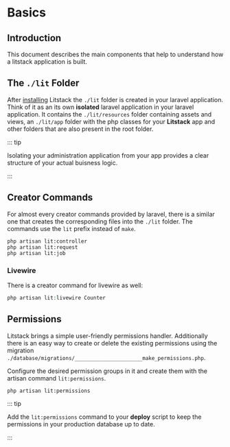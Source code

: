 # Basics

## Introduction

This document describes the main components that help to understand how a
litstack application is built.

## The `./lit` Folder

After [installing](../installation.md) Litstack the `./lit` folder is created in
your laravel application. Think of it as an its own **isolated** laravel
application in your laravel application. It contains the `./lit/resources`
folder containing assets and views, an `./lit/app` folder with the php classes
for your **Litstack** app and other folders that are also present in the root
folder.

::: tip

Isolating your administration application from your app provides a clear
structure of your actual buisness logic.

:::

## Creator Commands

For almost every creator commands provided by laravel, there is a similar one
that creates the corresponding files into the `./lit` folder. The commands use
the `lit` prefix instead of `make`.

```shell
php artisan lit:controller
php artisan lit:request
php artisan lit:job
```

### Livewire

There is a creator command for livewire as well:

```php
php artisan lit:livewire Counter
```

## Permissions

Litstack brings a simple user-friendly permissions handler. Additionally there
is an easy way to create or delete the existing permissions using the migration
`./database/migrations/______________________make_permissions.php`.

Configure the desired permission groups in it and create them with the artisan
command `lit:permissions`.

```shell
php artisan lit:permissions
```

::: tip

Add the `lit:permissions` command to your **deploy** script to keep the
permissions in your production database up to date.

:::
